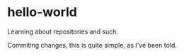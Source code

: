 # hello-world
Learning about repositories and such.

Commiting changes, this is quite simple, as I've been told.
